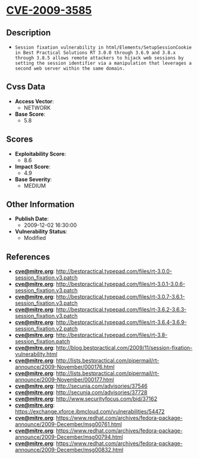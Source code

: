 
# [CVE-2009-3585](https://cve.mitre.org/cgi-bin/cvename.cgi?name=CVE-2009-3585)

## Description

- `Session fixation vulnerability in html/Elements/SetupSessionCookie in Best Practical Solutions RT 3.0.0 through 3.6.9 and 3.8.x through 3.8.5 allows remote attackers to hijack web sessions by setting the session identifier via a manipulation that leverages a second web server within the same domain.`

## Cvss Data

- **Access Vector**:
  - NETWORK
- **Base Score**:
  - 5.8

## Scores

- **Exploitability Score**:
  - 8.6
- **Impact Score**:
  - 4.9
- **Base Severity**:
  - MEDIUM

## Other Information

- **Publish Date**:
  - 2009-12-02 16:30:00
- **Vulnerability Status**:
  - Modified

## References

- **cve@mitre.org**: http://bestpractical.typepad.com/files/rt-3.0.0-session_fixation.v3.patch
- **cve@mitre.org**: http://bestpractical.typepad.com/files/rt-3.0.1-3.0.6-session_fixation.v3.patch
- **cve@mitre.org**: http://bestpractical.typepad.com/files/rt-3.0.7-3.6.1-session_fixation.v3.patch
- **cve@mitre.org**: http://bestpractical.typepad.com/files/rt-3.6.2-3.6.3-session_fixation.v3.patch
- **cve@mitre.org**: http://bestpractical.typepad.com/files/rt-3.6.4-3.6.9-session_fixation.v2.patch
- **cve@mitre.org**: http://bestpractical.typepad.com/files/rt-3.8-session_fixation.patch
- **cve@mitre.org**: http://blog.bestpractical.com/2009/11/session-fixation-vulnerability.html
- **cve@mitre.org**: http://lists.bestpractical.com/pipermail/rt-announce/2009-November/000176.html
- **cve@mitre.org**: http://lists.bestpractical.com/pipermail/rt-announce/2009-November/000177.html
- **cve@mitre.org**: http://secunia.com/advisories/37546
- **cve@mitre.org**: http://secunia.com/advisories/37728
- **cve@mitre.org**: http://www.securityfocus.com/bid/37162
- **cve@mitre.org**: https://exchange.xforce.ibmcloud.com/vulnerabilities/54472
- **cve@mitre.org**: https://www.redhat.com/archives/fedora-package-announce/2009-December/msg00761.html
- **cve@mitre.org**: https://www.redhat.com/archives/fedora-package-announce/2009-December/msg00794.html
- **cve@mitre.org**: https://www.redhat.com/archives/fedora-package-announce/2009-December/msg00832.html
